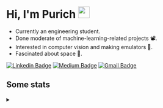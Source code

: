 <h1 align="left">Hi, I'm Purich
<img src="https://media.giphy.com/media/hvRJCLFzcasrR4ia7z/giphy.gif" width="30px"/></h1>

* Currently an engineering student.
* Done moderate of machine-learning-related projects :film_projector:.
* Interested in computer vision and making emulators :space_invader:.
* Fascinated about space :milky_way:.

[![Linkedin Badge](https://img.shields.io/badge/-Purich-blue?style=flat-square&logo=Linkedin&logoColor=white&link=https://www.linkedin.com/in/purich-siritip-16b3b3255/)](https://www.linkedin.com/in/purich-siritip-16b3b3255) [![Medium Badge](https://img.shields.io/badge/-@purich-gray?style=flat-square&labelColor=000000&logo=Medium&link=https://medium.com/@phuritsiritip)](https://medium.com/@phuritsiritip)
[![Gmail Badge](https://img.shields.io/badge/-mark.phurit@gmail.com-c14438?style=flat-square&logo=Gmail&logoColor=white&link=mailto:mark.phurit@gmail.com)](mailto:mark.phurit@gmail.com)

## Some stats

<details>
  <summary></summary>
  
  <!--START_SECTION:waka-->
**I'm an Early 🐤** 

```text
🌞 Morning                691 commits         █████████░░░░░░░░░░░░░░░░   36.58 % 
🌆 Daytime                573 commits         ████████░░░░░░░░░░░░░░░░░   30.33 % 
🌃 Evening                549 commits         ███████░░░░░░░░░░░░░░░░░░   29.06 % 
🌙 Night                  76 commits          █░░░░░░░░░░░░░░░░░░░░░░░░   04.02 % 
```


📊 **This Week I Spent My Time On** 

```text
💬 Programming Languages: 
Python                   30 mins             ████████████████████░░░░░   80.70 % 
Markdown                 3 mins              ██░░░░░░░░░░░░░░░░░░░░░░░   08.03 % 
Other                    3 mins              ██░░░░░░░░░░░░░░░░░░░░░░░   07.97 % 
Text                     1 min               █░░░░░░░░░░░░░░░░░░░░░░░░   03.30 % 

🐱‍💻 Projects: 
Image_OCR                22 mins             ███████████████░░░░░░░░░░   58.59 % 
DeepLabV3Plus-Pytorch    9 mins              ██████░░░░░░░░░░░░░░░░░░░   25.58 % 
orchestra-team-formation 3 mins              ██░░░░░░░░░░░░░░░░░░░░░░░   08.03 % 
AIHack                   2 mins              ██░░░░░░░░░░░░░░░░░░░░░░░   07.79 % 
```


<!--END_SECTION:waka-->

  <!--START_SECTION:waka-simple-->

```text
From: 19 January 2023 - To: 27 December 2023

Total Time: 160 hrs 30 mins

Python         123 hrs 15 mins ███████████████████▒░░░░░   76.79 %
Java           14 hrs 43 mins  ██▒░░░░░░░░░░░░░░░░░░░░░░   09.18 %
GDScript3      4 hrs 25 mins   ▓░░░░░░░░░░░░░░░░░░░░░░░░   02.76 %
CSS            3 hrs 7 mins    ▒░░░░░░░░░░░░░░░░░░░░░░░░   01.95 %
HTML           2 hrs 50 mins   ▒░░░░░░░░░░░░░░░░░░░░░░░░   01.77 %
JavaScript     1 hr 42 mins    ▒░░░░░░░░░░░░░░░░░░░░░░░░   01.07 %
```

<!--END_SECTION:waka-simple-->

  <!--![Anurag's GitHub stats](https://github-readme-stats.vercel.app/api?username=vikimark&show_icons=true&theme=gruvbox_light)-->
  
</details>

<!--
**vikimark/vikimark** is a ✨ _special_ ✨ repository because its `README.md` (this file) appears on your GitHub profile.

Here are some ideas to get you started:

- 🔭 I’m currently working on ...
- 🌱 I’m currently learning ...
- 👯 I’m looking to collaborate on ...
- 🤔 I’m looking for help with ...
- 💬 Ask me about ...
- 📫 How to reach me: ...
- 😄 Pronouns: ...
- ⚡ Fun fact: ...
-->

